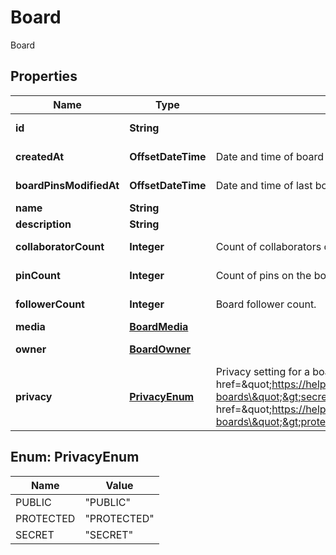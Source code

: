 

# Board

Board

## Properties

| Name | Type | Description | Notes |
|------------ | ------------- | ------------- | -------------|
|**id** | **String** |  |  [optional] [readonly] |
|**createdAt** | **OffsetDateTime** | Date and time of board creation. |  [optional] [readonly] |
|**boardPinsModifiedAt** | **OffsetDateTime** | Date and time of last board pins modified. |  [optional] [readonly] |
|**name** | **String** |  |  |
|**description** | **String** |  |  [optional] |
|**collaboratorCount** | **Integer** | Count of collaborators on the board. |  [optional] [readonly] |
|**pinCount** | **Integer** | Count of pins on the board. |  [optional] [readonly] |
|**followerCount** | **Integer** | Board follower count. |  [optional] [readonly] |
|**media** | [**BoardMedia**](BoardMedia.md) |  |  [optional] |
|**owner** | [**BoardOwner**](BoardOwner.md) |  |  [optional] [readonly] |
|**privacy** | [**PrivacyEnum**](#PrivacyEnum) | Privacy setting for a board. Learn more about &lt;a href&#x3D;\&quot;https://help.pinterest.com/en/article/secret-boards\&quot;&gt;secret boards&lt;/a&gt; and &lt;a href&#x3D;\&quot;https://help.pinterest.com/en/business/article/protected-boards\&quot;&gt;protected boards&lt;/a&gt; |  [optional] |



## Enum: PrivacyEnum

| Name | Value |
|---- | -----|
| PUBLIC | &quot;PUBLIC&quot; |
| PROTECTED | &quot;PROTECTED&quot; |
| SECRET | &quot;SECRET&quot; |



